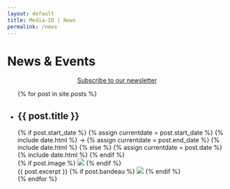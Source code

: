 ```yaml
---
layout: default
title: Media-IO | News
permalink: /news
---
```


# News & Events
<div class="actions subscribe" style="text-align: center;">
  <a href="{{site.newsletter_action}}" target="_blank">
    <span class="button">
      <i class="fa fa-external-link"></i>
      Subscribe to our newsletter
    </span>
  </a>
</div>

<ul class="posts">
  {% for post in site.posts %}
    <li class="post">
      <h2>
        {{ post.title }}
      </h2>
      <div class="date">
        {% if post.start_date %}
          {% assign currentdate = post.start_date %}
          {% include date.html %}
          &#8594;
          {% assign currentdate = post.end_date %}
          {% include date.html %}
        {% else %}
          {% assign currentdate = post.date %}
          {% include date.html %}
        {% endif %}
      </div>
      <div class="wrapper">
        {% if post.image %}
          <span class="post-image left">
            <img src="/assets/images/news/{{post.image}}" />
          </span>
        {% endif %}
        <div class="post-content">
          {{ post.excerpt }}
          {% if post.bandeau %}
            <span class="post-image bandeau">
              <img src="/assets/images/news/{{post.bandeau}}" />
            </span>
          {% endif %}
        </div>
      </div>
    </li>
  {% endfor %}
</ul>
